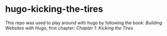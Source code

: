 # hugo-kicking-the-tires
This repo was used to play around with hugo by following the book: *Building Websites with Hugo*, first chapter: *Chapter 1: Kicking the Tires*
